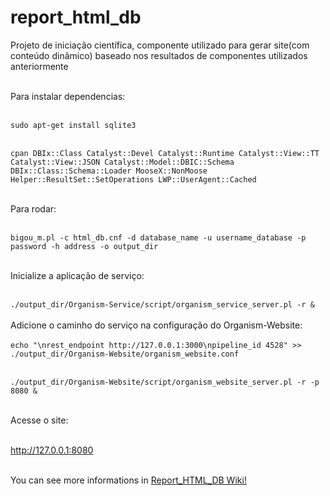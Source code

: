# report\_html\_db
Projeto de iniciação científica, componente utilizado para gerar site(com conteúdo dinâmico) baseado nos resultados de componentes utilizados anteriormente<br /><br /> 

Para instalar dependencias:<br /><br /> 

`sudo apt-get install sqlite3`<br /><br /> 

`cpan DBIx::Class Catalyst::Devel Catalyst::Runtime Catalyst::View::TT Catalyst::View::JSON Catalyst::Model::DBIC::Schema  DBIx::Class::Schema::Loader MooseX::NonMoose Helper::ResultSet::SetOperations LWP::UserAgent::Cached`<br /><br /> 

Para rodar:<br /><br /> 

`bigou_m.pl -c html_db.cnf -d database_name -u username_database -p password -h address -o output_dir`<br /><br /> 

Inicialize a aplicação de serviço:<br /><br />

`./output_dir/Organism-Service/script/organism_service_server.pl -r &`<br /><br /> 
Adicione o caminho do serviço na configuração do Organism-Website:<br /><br />
`echo "\nrest_endpoint http://127.0.0.1:3000\npipeline_id 4528" >> ./output_dir/Organism-Website/organism_website.conf`<br /><br /> 

`./output_dir/Organism-Website/script/organism_website_server.pl -r -p 8080 &`<br /><br /> 

  
Acesse o site:<br /><br /> 

http://127.0.0.1:8080<br /><br />                                                                                                                                     

You can see more informations in [Report_HTML_DB Wiki!](https://github.com/WendelHime/report_html_db/wiki)

